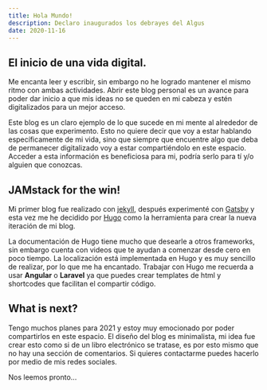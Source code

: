 ```yaml
---
title: Hola Mundo!
description: Declaro inaugurados los debrayes del Algus
date: 2020-11-16
---
```


## El inicio de una vida digital.
Me encanta leer y escribir, sin embargo no he logrado mantener el mismo ritmo con ambas actividades. Abrir este blog personal es un avance para poder dar inicio a que mis ideas no se queden en mi cabeza y estén digitalizados para un mejor acceso.

Este blog es un claro ejemplo de lo que sucede en mi mente al alrededor de las cosas que experimento. Esto no quiere decir que voy a estar hablando específicamente de mi vida, sino que siempre que encuentre algo que deba de permanecer digitalizado voy a estar compartiéndolo en este espacio. Acceder a esta información es beneficiosa para mi, podría serlo para tí y/o alguien que conozcas.

## JAMstack for the win!

Mi primer blog fue realizado con [jekyll](https://jekyllrb.com/), después experimenté con [Gatsby](https://gatsbyjs.org) y esta vez me he decidido por [Hugo](https://gohugo.io/) como la herramienta para crear la nueva iteración de mi blog.

La documentación de Hugo tiene mucho que desearle a otros frameworks, sin embargo cuenta con videos que te ayudan a comenzar desde cero en poco tiempo. La localización está implementada en Hugo y es muy sencillo de realizar, por lo que me ha encantado. Trabajar con Hugo me recuerda a usar **Angular** o **Laravel** ya que puedes crear templates de html y shortcodes que facilitan el compartir código.

## What is next?

Tengo muchos planes para 2021 y estoy muy emocionado por poder compartirlos en este espacio. El diseño del blog es minimalista, mi idea fue crear esto como si de un libro electrónico se tratase, es por esto mismo que no hay una sección de comentarios. Si quieres contactarme puedes hacerlo por medio de mis redes sociales.

Nos leemos pronto...